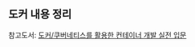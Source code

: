 ## 도커 내용 정리
참고도서: [도커/쿠버네티스를 활용한 컨테이너 개발 실전 입문](http://www.yes24.com/Product/Goods/70893433?OzSrank=12)
